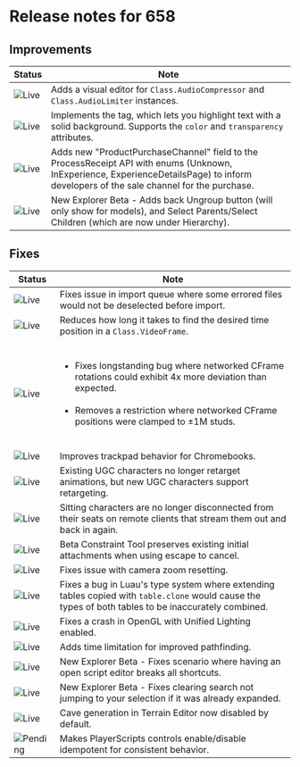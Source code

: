 # Release notes for 658

## Improvements

| Status | Note |
|--------|------|
| ![Live](https://img.shields.io/badge/Live-009E57?style=flat)  | Adds a visual editor for <code>Class.AudioCompressor</code> and <code>Class.AudioLimiter</code> instances. |
| ![Live](https://img.shields.io/badge/Live-009E57?style=flat)  | Implements the <code><mark></code> tag, which lets you highlight text with a solid background. Supports the <code>color</code> and <code>transparency</code> attributes. |
| ![Live](https://img.shields.io/badge/Live-009E57?style=flat)  | Adds new "ProductPurchaseChannel" field to the ProcessReceipt API with enums (Unknown, InExperience, ExperienceDetailsPage) to inform developers of the sale channel for the purchase. |
| ![Live](https://img.shields.io/badge/Live-009E57?style=flat)  | New Explorer Beta - Adds back Ungroup button (will only show for models), and Select Parents/Select Children (which are now under Hierarchy). |
## Fixes

| Status | Note |
|--------|------|
| ![Live](https://img.shields.io/badge/Live-009E57?style=flat)  | Fixes issue in import queue where some errored files would not be deselected before import. |
| ![Live](https://img.shields.io/badge/Live-009E57?style=flat)  | Reduces how long it takes to find the desired time position in a <code>Class.VideoFrame</code>. |
| ![Live](https://img.shields.io/badge/Live-009E57?style=flat)  | <ul><br><li>Fixes longstanding bug where networked CFrame rotations could exhibit 4x more deviation than expected.</li><br><li>Removes a restriction where networked CFrame positions were clamped to ±1M studs.</li><br></ul> |
| ![Live](https://img.shields.io/badge/Live-009E57?style=flat)  | Improves trackpad behavior for Chromebooks. |
| ![Live](https://img.shields.io/badge/Live-009E57?style=flat)  | Existing UGC characters no longer retarget animations, but new UGC characters support retargeting. |
| ![Live](https://img.shields.io/badge/Live-009E57?style=flat)  | Sitting characters are no longer disconnected from their seats on remote clients that stream them out and back in again. |
| ![Live](https://img.shields.io/badge/Live-009E57?style=flat)  | Beta Constraint Tool preserves existing initial attachments when using escape to cancel. |
| ![Live](https://img.shields.io/badge/Live-009E57?style=flat)  | Fixes issue with camera zoom resetting. |
| ![Live](https://img.shields.io/badge/Live-009E57?style=flat)  | Fixes a bug in Luau's type system where extending tables copied with <code>table.clone</code> would cause the types of both tables to be inaccurately combined. |
| ![Live](https://img.shields.io/badge/Live-009E57?style=flat)  | Fixes a crash in OpenGL with Unified Lighting enabled. |
| ![Live](https://img.shields.io/badge/Live-009E57?style=flat)  | Adds time limitation for improved pathfinding. |
| ![Live](https://img.shields.io/badge/Live-009E57?style=flat)  | New Explorer Beta - Fixes scenario where having an open script editor breaks all shortcuts. |
| ![Live](https://img.shields.io/badge/Live-009E57?style=flat)  | New Explorer Beta - Fixes clearing search not jumping to your selection if it was already expanded. |
| ![Live](https://img.shields.io/badge/Live-009E57?style=flat)  | Cave generation in Terrain Editor now disabled by default. |
| ![Pending](https://img.shields.io/badge/Pending-DEA517?style=flat)  | Makes PlayerScripts controls enable/disable idempotent for consistent behavior. |
